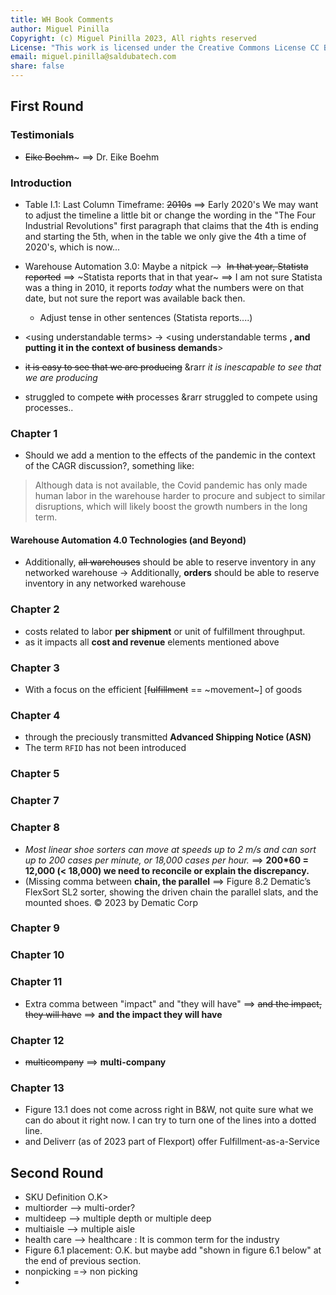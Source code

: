 ```yaml
---
title: WH Book Comments
author: Miguel Pinilla
Copyright: (c) Miguel Pinilla 2023, All rights reserved
License: "This work is licensed under the Creative Commons License CC BY-NC-SA 4.0: https://creativecommons.org/licenses/by-nc-sa/4.0/"
email: miguel.pinilla@saldubatech.com
share: false
---
```


## First Round

### Testimonials

- ~~Eike Boehm~~~ ==> Dr. Eike Boehm

### Introduction

- Table I.1: Last Column Timeframe: ~~2010s~~ ==> Early 2020's We may want to adjust the timeline a little bit or change the wording in the "The Four Industrial Revolutions" first paragraph that claims that the 4th is ending and starting the 5th, when in the table we only give the 4th a time of 2020's, which is now...

- Warehouse Automation 3.0: Maybe a nitpick -->  ~~In that year, Statista reported~~ ==> ~Statista reports that in that year~ ==> I am not sure Statista was a thing in 2010, it reports _today_ what the numbers were on that date, but not sure the report was available back then.
  - Adjust tense in other sentences (Statista reports....)

- &lt;using understandable terms&gt; &rarr; &lt;using understandable terms **, and putting it in the context of business demands**&gt;

- ~~it is easy to see that we are producing~~ &rarr *it is inescapable to see that we are producing*

- struggled to compete ~~with~~ processes &rarr struggled to compete using processes..

### Chapter 1

- Should we add a mention to the effects of the pandemic in the context of the CAGR discussion?, something like:

> Although data is not available, the Covid pandemic has only made human labor in the warehouse harder to procure and subject to similar disruptions, which will likely boost the growth numbers in the long term.

#### Warehouse Automation 4.0 Technologies (and Beyond)

- Additionally, ~~all warehouses~~ should be able to reserve inventory in any networked warehouse &rarr; Additionally, **orders** should be able to reserve inventory in any networked warehouse

### Chapter 2

- costs related to labor **per shipment** or unit of fulfillment throughput.
- as it impacts all **cost and revenue** elements mentioned above

### Chapter 3

- With a focus on the efficient [~~fulfillment~~ == ~movement~] of goods

### Chapter 4

- through the preciously transmitted **Advanced Shipping Notice (ASN)**
- The term `RFID` has not been introduced

### Chapter 5

### Chapter 7

### Chapter 8

- _Most linear shoe sorters can move at speeds up to 2 m/s and can sort up to 200 cases per minute, or 18,000 cases per hour._ ==> **200*60 = 12,000 (< 18,000) we need to reconcile or explain the discrepancy.**
- (Missing comma between **chain, the parallel** ==> Figure 8.2 Dematic’s FlexSort SL2 sorter, showing the driven chain the parallel slats, and the mounted shoes. © 2023 by Dematic Corp

### Chapter 9

### Chapter 10

### Chapter 11

- Extra comma between "impact" and "they will have" ==> ~~and the impact, they will have~~ ==> **and the impact they will have**

### Chapter 12

- ~~multicompany~~ ==> **multi-company**

### Chapter 13

- Figure 13.1 does not come across right in B&W, not quite sure what we can do about it right now. I can try to turn one of the lines into a dotted line.
- and Deliverr (as of 2023 part of Flexport) offer Fulfillment-as-a-Service

## Second Round

- SKU Definition O.K>
- multiorder --> multi-order?
- multideep --> multiple depth or multiple deep
- multiaisle --> multiple aisle
- health care --> healthcare : It is common term for the industry
- Figure 6.1 placement: O.K. but maybe add "shown in figure 6.1 below" at the end of previous section.
- nonpicking =-> non picking
- 